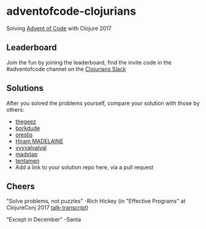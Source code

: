 # adventofcode-clojurians

Solving [Advent of Code](http://adventofcode.com) with Clojure 2017


## Leaderboard
Join the fun by joining the leaderboard, find the invite code in the #adventofcode channel on the [Clojurians Slack](https://clojurians.slack.com/)

## Solutions
After you solved the problems yourself, compare your solution with those by others:

- [thegeez](https://github.com/thegeez/clj-advent-of-code-2017)
- [borkdude](https://github.com/borkdude/aoc2017)
- [orestis](https://github.com/orestis/adventofcode/tree/master/clojure/aoc/src/aoc)
- [Hiram MADELAINE](https://github.com/hiram-madelaine/advent-of-code-2017)
- [vvvvalvalval](https://github.com/vvvvalvalval/advent-of-code-2017/blob/master/src/aoc2017/core.clj)
- [madstap](https://github.com/madstap/advent2017)
- [tentamen](https://github.com/tentamen/adventofcode/tree/master/src/adventofcode2017)
- Add a link to your solution repo here, via a pull request

## Cheers

"Solve problems, not puzzles" -Rich Hickey (in "Effective Programs" at ClojureConj 2017 [talk-transcript](https://github.com/matthiasn/talk-transcripts/blob/master/Hickey_Rich/EffectivePrograms.md))

"Except in December" -Santa
